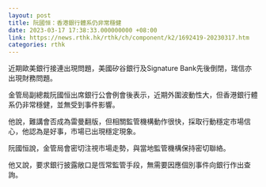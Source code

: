 ```yaml
---
layout: post
title: 阮國恒：香港銀行體系仍非常穩健
date: 2023-03-17 17:38:33.000000000 +08:00
link: https://news.rthk.hk/rthk/ch/component/k2/1692419-20230317.htm
categories: rthk
---
```


近期歐美銀行接連出現問題，美國矽谷銀行及Signature Bank先後倒閉，瑞信亦出現財務問題。

金管局副總裁阮國恒出席銀行公會例會後表示，近期外圍波動性大，但香港銀行體系仍非常穩健，並無受到事件影響。

他說，難講會否成為雷曼翻版，但相關監管機構動作很快，採取行動穩定市場信心，他認為是好事，市場已出現穩定現象。

阮國恒說，金管局會密切注視市場走勢，與當地監管機構保持密切聯絡。

他又說，要求銀行披露敞口是恆常監管手段，無需要因應個別事件向銀行作出查詢。
